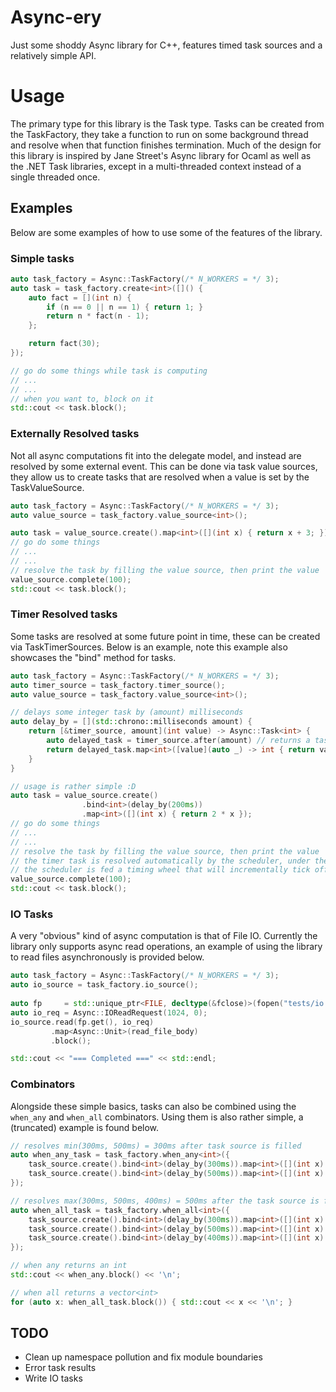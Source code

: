 # Async-ery
Just some shoddy Async library for C++, features timed task sources and a relatively simple API.

# Usage
The primary type for this library is the Task<T> type. Tasks can be created from the TaskFactory, they take a function to run on some background thread and resolve when that function finishes termination. Much
of the design for this library is inspired by Jane Street's Async library for Ocaml as well as the .NET Task libraries, except in a multi-threaded context instead of a single threaded once.

## Examples
Below are some examples of how to use some of the features of the library.
### Simple tasks
```cpp
auto task_factory = Async::TaskFactory(/* N_WORKERS = */ 3);
auto task = task_factory.create<int>([]() {
    auto fact = [](int n) {
        if (n == 0 || n == 1) { return 1; }
        return n * fact(n - 1);
    };

    return fact(30);
});

// go do some things while task is computing
// ...
// ...    
// when you want to, block on it
std::cout << task.block();
```

### Externally Resolved tasks
Not all async computations fit into the delegate model, and instead are resolved by some external event. This can be done via task value sources, they allow us to create tasks that are resolved when a value is set by the TaskValueSource.
```cpp
auto task_factory = Async::TaskFactory(/* N_WORKERS = */ 3);
auto value_source = task_factory.value_source<int>();

auto task = value_source.create().map<int>([](int x) { return x + 3; });
// go do some things
// ...
// ...
// resolve the task by filling the value source, then print the value
value_source.complete(100);
std::cout << task.block();
```

### Timer Resolved tasks
Some tasks are resolved at some future point in time, these can be created via TaskTimerSources. Below is an example, note this example also showcases the "bind" method for tasks.
```cpp
auto task_factory = Async::TaskFactory(/* N_WORKERS = */ 3);
auto timer_source = task_factory.timer_source();
auto value_source = task_factory.value_source<int>();

// delays some integer task by (amount) milliseconds
auto delay_by = [](std::chrono::milliseconds amount) {
    return [&timer_source, amount](int value) -> Async::Task<int> {
        auto delayed_task = timer_source.after(amount) // returns a task that resolves after (amount)
        return delayed_task.map<int>([value](auto _) -> int { return value; });
    }
}

// usage is rather simple :D
auto task = value_source.create()
                .bind<int>(delay_by(200ms))
                .map<int>([](int x) { return 2 * x });
// go do some things
// ...
// ...
// resolve the task by filling the value source, then print the value
// the timer task is resolved automatically by the scheduler, under the hood
// the scheduler is fed a timing wheel that will incrementally tick off timers
value_source.complete(100);
std::cout << task.block();
```

### IO Tasks
A very "obvious" kind of async computation is that of File IO. Currently the library only supports async read operations, an example of using the library to read files asynchronously is provided below.
```cpp
auto task_factory = Async::TaskFactory(/* N_WORKERS = */ 3);
auto io_source = task_factory.io_source();
    
auto fp     = std::unique_ptr<FILE, decltype(&fclose)>(fopen("tests/io.txt", "r"), &fclose);
auto io_req = Async::IOReadRequest(1024, 0);
io_source.read(fp.get(), io_req)
         .map<Async::Unit>(read_file_body)
         .block();

std::cout << "=== Completed ===" << std::endl;
```


### Combinators
Alongside these simple basics, tasks can also be combined using the `when_any` and `when_all` combinators. Using them is also rather simple, a (truncated) example is found below.
```cpp
// resolves min(300ms, 500ms) = 300ms after task source is filled
auto when_any_task = task_factory.when_any<int>({
    task_source.create().bind<int>(delay_by(300ms)).map<int>([](int x) { return x + 5; }),
    task_source.create().bind<int>(delay_by(500ms)).map<int>([](int x) { return 4 * x + 5; }),
});

// resolves max(300ms, 500ms, 400ms) = 500ms after the task source is filled
auto when_all_task = task_factory.when_all<int>({
    task_source.create().bind<int>(delay_by(300ms)).map<int>([](int x) { return x + 5; }),
    task_source.create().bind<int>(delay_by(500ms)).map<int>([](int x) { return 4 * x + 5; }),
    task_source.create().bind<int>(delay_by(400ms)).map<int>([](int x) { return 3 * x + 5; }),
});

// when any returns an int
std::cout << when_any.block() << '\n';

// when all returns a vector<int>
for (auto x: when_all_task.block()) { std::cout << x << '\n'; }

```

## TODO
 - Clean up namespace pollution and fix module boundaries
 - Error task results
 - Write IO tasks
